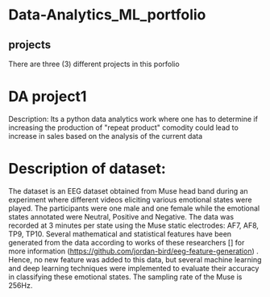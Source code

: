 # Data-Analytics_ML_portfolio
## projects
There are three (3) different projects in this porfolio
# DA project1
Description: Its a python data analytics work where one has to determine if increasing the production of "repeat product" comodity could lead to increase in sales based on the analysis of the current data
# Description of dataset:
The dataset is an EEG dataset obtained from Muse head band during an experiment where different videos eliciting various emotional states were played. The participants were one male and one female while the emotional states annotated were Neutral, Positive and Negative. The data was recorded at 3 minutes per state using the Muse static electrodes: AF7, AF8, TP9, TP10. 
Several mathematical and statistical features have been generated from the data according to works of these researchers [] for more information (https://github.com/jordan-bird/eeg-feature-generation) . Hence, no new feature was added to this data, but several machine learning and deep learning techniques were implemented to evaluate their accuracy in classifying these emotional states. The sampling rate of the Muse is 256Hz.

